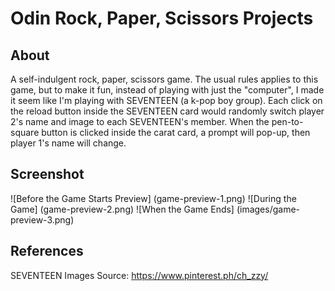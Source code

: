 # Odin Rock, Paper, Scissors Projects

## About

A self-indulgent rock, paper, scissors game. The usual rules applies to this game, but to make it fun, instead of playing with just the "computer", I made it seem like I'm playing with SEVENTEEN (a k-pop boy group). Each click on the reload button inside the SEVENTEEN card would randomly switch player 2's name and image to each SEVENTEEN's member. When the pen-to-square button is clicked inside the carat card, a prompt will pop-up, then player 1's name will change.

## Screenshot
![Before the Game Starts Preview] (game-preview-1.png)
![During the Game] (game-preview-2.png)
![When the Game Ends] (images/game-preview-3.png)

## References
SEVENTEEN Images Source: https://www.pinterest.ph/ch_zzy/
